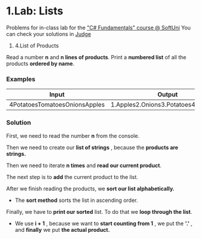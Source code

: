 ﻿# 1.Lab: Lists

Problems for in-class lab for the [&quot;C#  Fundamentals&quot; course @ SoftUni](https://softuni.bg/modules/57/tech-module-4-0)
You can check your solutions in [Judge](https://judge.softuni.bg/Contests/1210)

1. 4.List of Products

Read a number **n** and **n lines of products**. Print a **numbered list** of all the products **ordered by name**.

### Examples

| **Input** | **Output** |
| --- | --- |
| 4PotatoesTomatoesOnionsApples |  1.Apples2.Onions3.Potatoes4.Tomatoes |

### Solution

First, we need to read the number **n** from the console.

Then we need to create our **list of strings** , because the **products are strings.**

Then we need to iterate **n times** and **read our current product**.

The next step is to **add** the current product to the list.

After we finish reading the products, we **sort our list alphabetically.**

- The **sort method** sorts the list in ascending order.

Finally, we have to **print our sorted** list. To do that we **loop through the list**.

- We use **i + 1** , because we want to **start counting from 1** , we put the **&#39;.&#39;** , and **finally** we put **the actual product.**

